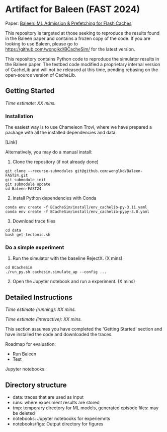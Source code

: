 # Artifact for Baleen (FAST 2024)

Paper: [Baleen: ML Admission & Prefetching for Flash Caches](https://www.usenix.org/conference/fast24/presentation/wong)

This repository is targeted at those seeking to reproduce the results found in the Baleen paper and contains a frozen copy of the code.
If you are looking to use Baleen, please go to https://github.com/wonglkd/BCacheSim/ for the latest version.

This repository contains Python code to reproduce the simulator results in the Baleen paper. The testbed code modified a proprietary internal version of CacheLib and will not be released at this time, pending rebasing on the open-source version of CacheLib.

## Getting Started

_Time estimate: XX mins._

### Installation

The easiest way is to use Chameleon Trovi, where we have prepared a package with all the installed dependencies and data.

[Link]

Alternatively, you may do a manual install:

1. Clone the repository (if not already done)

```
git clone --recurse-submodules git@github.com:wonglkd/Baleen-FAST24.git
git submodule init
git submodule update
cd Baleen-FAST24
```

2. Install Python dependencies with Conda

```
conda env create -f BCacheSim/install/env_cachelib-py-3.11.yaml
conda env create -f BCacheSim/install/env_cachelib-pypy-3.8.yaml
```

3. Download trace files

```
cd data
bash get-tectonic.sh
```

### Do a simple experiment

1. Run the simulator with the baseline RejectX. (X mins)

```
cd BCacheSim
./run_py.sh cachesim.simulate_ap --config ...
```

2. Open the Jupyter notebook and run a experiment. (X mins)



## Detailed Instructions

_Time estimate (running): XX mins._

_Time estimate (interactive): XX mins._

This section assumes you have completed the 'Getting Started' section and have
installed the code and downloaded the traces.

Roadmap for evaluation:
- Run Baleen
- Test

Jupyter notebooks:


## Directory structure

- data: traces that are used as input
- runs: where experiment results are stored
- tmp: temporary directory for ML models, generated episode files: may be deleted
- notebooks: Jupyter notebooks for experiemnts
- notebooks/figs: Output directory for figures

